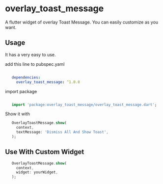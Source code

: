 # overlay_toast_message

A flutter widget of overlay Toast Message. You can easily customize as you want.


## Usage

It has a very easy to use.

add this line to pubspec.yaml

```yaml

   dependencies:
     overlay_toast_message: ^1.0.0

```

import package

```dart

   import 'package:overlay_toast_message/overlay_toast_message.dart';

```

Show it with
```dart
   OverlayToastMessage.show(
     context,
     textMessage: 'Dismiss All And Show Toast',
   );
```

## Use With Custom Widget
```dart
   OverlayToastMessage.show(
     context,
     widget: yourWidget,
   );
```

